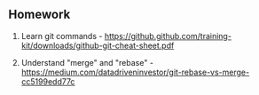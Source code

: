 
## Homework

1. Learn git commands - https://github.github.com/training-kit/downloads/github-git-cheat-sheet.pdf

2. Understand "merge" and "rebase" - https://medium.com/datadriveninvestor/git-rebase-vs-merge-cc5199edd77c
